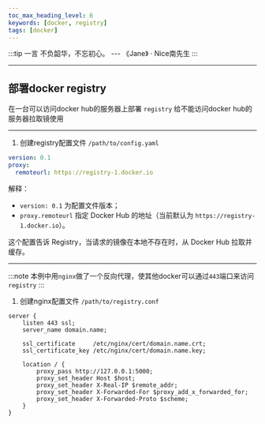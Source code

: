 ```yaml
---
toc_max_heading_level: 6
keywords: [docker, registry]
tags: [docker]
---
```


:::tip 一言
不负韶华，不忘初心。 --- 《Jane》 · Nice南先生
:::

---

## 部署docker registry

在一台可以访问docker hub的服务器上部署 `registry` 给不能访问docker hub的服务器拉取镜使用

---

1. 创建registry配置文件 `/path/to/config.yaml` 

```yaml
version: 0.1
proxy:
  remoteurl: https://registry-1.docker.io
```

解释：

- `version: 0.1` 为配置文件版本；
- `proxy.remoteurl` 指定 Docker Hub 的地址（当前默认为 `https://registry-1.docker.io`）。

这个配置告诉 Registry，当请求的镜像在本地不存在时，从 Docker Hub 拉取并缓存。

---

:::note
本例中用`nginx`做了一个反向代理，使其他docker可以通过`443`端口来访问`registry`
:::

1. 创建nginx配置文件 `/path/to/registry.conf`


```nginx
server {
    listen 443 ssl;
    server_name domain.name;

    ssl_certificate     /etc/nginx/cert/domain.name.crt;
    ssl_certificate_key /etc/nginx/cert/domain.name.key;

    location / {
        proxy_pass http://127.0.0.1:5000;
        proxy_set_header Host $host;
        proxy_set_header X-Real-IP $remote_addr;
        proxy_set_header X-Forwarded-For $proxy_add_x_forwarded_for;
        proxy_set_header X-Forwarded-Proto $scheme;
    }
}
```


